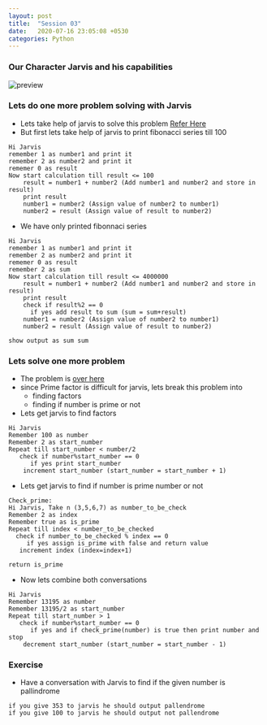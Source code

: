 ```yaml
---
layout: post
title:  "Session 03"
date:   2020-07-16 23:05:08 +0530
categories: Python
---
```

### Our Character Jarvis and his capabilities
![preview](../../../../assets/python04.png)

### Lets do one more problem solving with Jarvis
* Lets take help of jarvis to solve this problem [Refer Here](https://projecteuler.net/problem=2)
* But first lets take help of jarvis to print fibonacci series till 100
```
Hi Jarvis
remember 1 as number1 and print it
remember 2 as number2 and print it
rememer 0 as result 
Now start calculation till result <= 100
    result = number1 + number2 (Add number1 and number2 and store in result)
    print result
    number1 = number2 (Assign value of number2 to number1)
    number2 = result (Assign value of result to number2)
```

* We have only printed fibonnaci series
```
Hi Jarvis
remember 1 as number1 and print it
remember 2 as number2 and print it
rememer 0 as result 
remember 2 as sum
Now start calculation till result <= 4000000
    result = number1 + number2 (Add number1 and number2 and store in result)
    print result
    check if result%2 == 0 
      if yes add result to sum (sum = sum+result)
    number1 = number2 (Assign value of number2 to number1)
    number2 = result (Assign value of result to number2)

show output as sum sum
```
### Lets solve one more problem
* The problem is [over here](https://projecteuler.net/problem=3)
* since Prime factor is difficult for jarvis, lets break this problem into
  * finding factors
  * finding if number is prime or not
* Lets get jarvis to find factors
```
Hi Jarvis
Remember 100 as number
Remember 2 as start_number
Repeat till start_number < number/2
   check if number%start_number == 0
      if yes print start_number
    increment start_number (start_number = start_number + 1)
```

* Lets get jarvis to find if number is prime number or not
```
Check_prime:
Hi Jarvis, Take n (3,5,6,7) as number_to_be_check
Remember 2 as index
Remember true as is_prime
Repeat till index < number_to_be_checked
  check if number_to_be_checked % index == 0
     if yes assign is_prime with false and return value
   increment index (index=index+1)

return is_prime
```

* Now lets combine both conversations
```
Hi Jarvis
Remember 13195 as number
Remember 13195/2 as start_number
Repeat till start_number > 1
   check if number%start_number == 0
      if yes and if check_prime(number) is true then print number and stop
    decrement start_number (start_number = start_number - 1)
```

### Exercise
* Have a conversation with Jarvis to find if the given number is pallindrome
```
if you give 353 to jarvis he should output pallendrome
if you give 100 to jarvis he should output not pallendrome
```